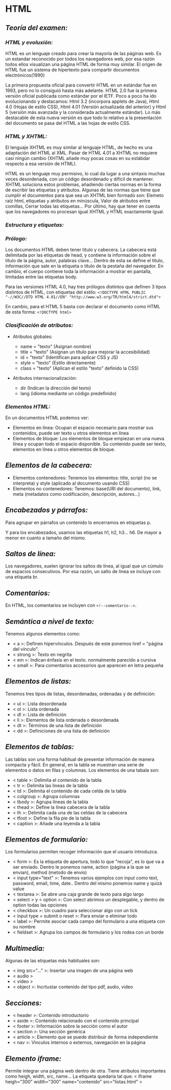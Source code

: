 # HTML  

## ***Teoría del examen:***  
### *HTML y evoluxión:*
HTML es un lenguaje creado para crear la mayoría de las páginas web. Es un estandar reconocido por todos los navegadores web, por esa razón todos ellos visualizan una página HTML de forma muy similar. El origen de HTML fue un sistema de hipertexto para compartir documentos electrónicos(1990)  

La primera propuesta oficial para convertir HTML en un estándar fue en 1993, pero no lo consiguió hasta más adelante. HTML 2.0 fue la primera versión oficial publicada como estándar por el IETF. Poco a poco ha ido evolucionando y destacamos: Html 3.2 (incorpora applets de Java), Html 4.0 (Hojas de estilo CSS), Html 4.01 (Versión actualizada del anterior) y Html 5 (versión más avanzada y la considerada actualmente estándar). Lo más destacable de esta nueva versión es que todo lo relativo a la presentación del documento se pasa del HTML a las hojas de estilo CSS.  

### *HTML y XHTML:*  
El lenguaje XHTML es muy similar al lenguaje HTML, de hecho es una adaptación del HTML al XML. Pasar de HTML 4.01 a XHTML no requiere casi ningún cambio (XHTML añade muy pocas cosas en su estábdar respecto a esa versión de HTML).  

HTML es un lenguaje muy permisivo, lo cual da lugar a una sintaxis muchas veces desordenada, con un código desordenado y difícil de mantener. XHTML soluciona estos problemas, añadiendo ciertas normas en la forma de escribir las etiquetas y atributos. Algunas de las normas que tiene que cumplir el documentos para que sea un XHTML bien formado son: Elemeto raíz html, etiquetas y atributos en minúscula, Valor de atributos entre comillas, Cerrar todas las etiquetas... Por último, hay que tener en cuenta que los navegadores no procesan igual XHTML y HTML exactamente igual.  

### ***Estructura y etiquetas:***  

### *Prólogo:*  

Los documentos HTML deben tener título y cabecera. La cabecera está delimitada por las etiquetas de head, y contiene la información sobre el título de la página, autor, palabras clave... Dentro de esta se define el título, información que sale en la etiqueta o título de la pestaña del navegador. En cambio, el cuerpo contiene toda la información a mostrar en pantalla, limitadas entre las etiquetas body.  

Para las versiones HTML 4.0, hay tres prólogos distintos que definen 3 tipos distintos de HTML, con etiquetas del estilo: ```<!DOCTYPE HTML PUBLIC "-//W3C//DTD HTML 4.01//EN" "http://www.w3.org/TR/html4/strict.dtd">```  

En cambio, para el HTML 5 basta con declarar el documento como HTML de esta forma: ```<!DOCTYPE html>```  

### *Clasificación de atributos:*  
- Atributos globales:
    - name = "texto" (Asignan nombre)
    - title = "texto"  (Asignan un título para mejorar la accesibilidad)
    - id = "texto" (Identifican para aplicar CSS y JS)
    - style = "texto" (Estilo directamente)  
    - class = "texto" (Aplican el estilo "texto" definido la CSS)

- Atributos internacionalización: 
    - dir (Indican la dirección del texto)
    - lang (idioma mediante un código predefinido)  

### *Elementos HTML:*
En un documentos HTML podemos ver:  
- Elementos en línea: Ocupan el espacio necesario para mostrar sus contenidos, puede ser texto u otros elementos en línea  
- Elementos de bloque: Los elementos de bloque empiezan en una nueva línea y ocupan todo el espacio disponible. Su contenido puede ser texto, elementos en línea u otros elementos de bloque.  

## *Elementos de la cabecera:*  
- Elementos contenedores: Tenemos los elementos: title, script (no se interpreta) y style (aplicado al documento usando CSS)  
- Elementos no contenedores: Tenemos: base(URI del documento), link, meta (metadatos como codificación, descripción, autores...)  

## *Encabezados y párrafos:*  
Para agrupar en párrafos un contenido lo encerramos en etiquetas p.  

Y para los encabezados, usamos las etiquetas h1, h2, h3... h6. De mayor a menor en cuanto a tamaño del mismo.  

## *Saltos de línea:*  
Los navegadores, suelen ignorar los saltos de línea, al igual que un cúmulo de espacios consecutivos. Por esa razón, un salto de linea se incluye con una etiqueta br.  

## *Comentarios:*  
En HTML, los comentarios se incluyen con ```<!--comentario-->```.  

## *Semántica a nivel de texto:*  
Tenemos algunos elementos como: 
- < a >: Definen hipervínculos. Después de este ponemos href = "página del vínculo". 
- < strong >: Texto en negrita
- < em >: Indican énfasis en el texto. normalmente parecido a cursiva
- < small >: Para comentarios accesorios que aparecen en letra pequeña  

## *Elementos de listas:*  
Tenemos tres tipos de listas, desordenadas, ordenadas y de definición:  
- < ul >: Lista desordenada
- < ol >: Lista ordenada
- < dl >: Lista de definición
- < li >: Elementos de lista ordenada o desordenada
- < dt >: Términos de una lista de definición 
- < dd >: Definiciones de una lista de definición  

## *Elementos de tablas:*  
Las tablas son una forma habitual de presentar información de manera compacta y fácil. En general, en la tabla se muestran una serie de elementos o datos en filas y columnas. Los elementos de una tabala son:  
- < table >: Delimita el contenido de la tabla
- < tr >: Delimita las lineas de la tabla
- < td >: Delimita el contenido de cada celda de la tabla
- < colgroup >: Agrupa columnas
- < tbody >: Agrupa líneas de la tabla
- < thead >: Define la línea cabecera de la tabla
- < th >: Delimita cada una de las celdas de la cabecera
- < tfoot >: Define la fila pie de la tabla
- < caption >: Añade una leyenda a la tabla  

## *Elementos de formulario:*  
Los formularios permiten recoger información que el usuario introduzca.  
- < form >: Es la etiqueta de apertura, todo lo que "recoja", es lo que va a ser enviado. Dentro le ponemos name, action (página a la que se envian), method (metodo de envío)  
- < input type="text" >: Tenemos varios ejemplos con input como text, password, email, time, date.. Dentro del mismo ponemos name y quizá value  
- < textarea >: Se abre una caja grande de texto para algo largo  
- < select > y < option >: Con select abrimos un desplegable, y dentro de option todas las opciones  
- < checkbox >: Un cuadro para seleccionar algo con un tick  
- < input type = submit o reset >: Para enviar o eliminar todo  
- < label >: Permite asociar cada campo del formulario a una etiqueta con su nombre  
- < fieldset >: Agrupa los campos de formulario y los rodea con un borde  

## *Multimedia:*  
Algunas de las etiquetas más habituales son:  
- < img src="..." >: Insertar una imagen de una página web  
- < audio >  
- < video >  
- < object >: Incrtustar contenido del tipo pdf, audio, video  

## *Secciones:*  
- < header >: Contenido introductorio  
- < aside >: Contenido relacionado con el contenido principal  
- < footer >: Información sobre la sección como el autor  
- < section >: Una sección genérica  
- < article >: Elemento que se puede distribuir de forma independiente  
- < nav >: Vinculos internos o externos, navegación en la página  

## *Elemento iframe:*  
Permite integrar una página web dentro de otra. Tiene atributos importantes como heigh, width, src, name...  La etiqueta quedaría tal que: < iframe heigh="300" width="300" name="contenido" src="listas.html" >